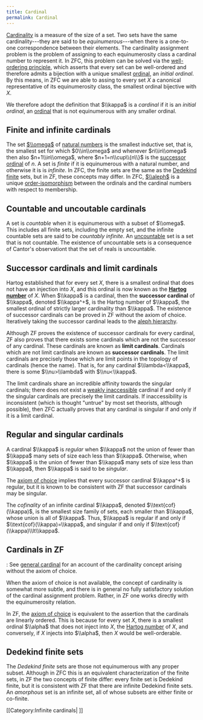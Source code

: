```yaml
---
title: Cardinal
permalink: Cardinal
---
```



[Cardinality](Cardinality "Cardinality") is a measure of the size of a set. Two sets have the same cardinality---they are said to be *equinumerous*---when there is a one-to-one correspondence between their elements. The cardinality assignment problem is the problem of assigning to each equinumerosity class a cardinal number to represent it. In ZFC, this problem can be solved via the [well-ordering principle](Well-ordering_principle "Well-ordering principle"), which asserts that every set can be well-ordered and therefore admits a bijection with a unique smallest [ordinal](Ordinal "Ordinal"), an *initial ordinal*. By this means, in ZFC we are able to assing to every set $X$ a canonical representative of its equinumerosity class, the smallest ordinal bijective with $X$.

We therefore adopt the definition that $\\kappa$ is a *cardinal* if it is an *initial ordinal*, an [ordinal](Ordinal "Ordinal") that is not equinumerous with any smaller ordinal.

## Finite and infinite cardinals

The set [ $\\omega$](Omega_ "Omega ") of [ natural numbers](Omega_ "Omega ") is the smallest inductive set, that is, the smallest set for which $0\\in\\omega$ and whenever $n\\in\\omega$ then also $n+1\\in\\omega$, where $n+1=n\\cup\\{n\\}$ is the [successor ordinal](Successor_ordinal "Successor ordinal") of $n$.  A set is *finite* if it is equinumerous with a natural number, and otherwise it is is *infinite*. In ZFC, the finite sets are the same as the [Dedekind finite](Dedekind_finite "Dedekind finite") sets, but in ZF, these concepts may differ.  In ZFC, [$\\aleph$](Aleph "Aleph") is a unique [order-isomorphism](Order-isomorphism "Order-isomorphism") between the ordinals and the cardinal numbers with respect to membership.

## Countable and uncoutable cardinals

A set is *countable* when it is equinumerous with a subset of $\\omega$. This includes all finite sets, including the empty set, and the infinite countable sets are said to be *countably infinite*. An [uncountable](Uncountable "Uncountable") set is a set that is not countable. The existence of uncountable sets is a consequence of Cantor's observationt that the set of reals is uncountable.

## Successor cardinals and limit cardinals

Hartog established that for every set $X$, there is a smallest ordinal that does not have an injection into $X$, and this ordinal is now known as the **[Hartog number](Hartog_number "Hartog number")** of $X$. When $\\kappa$ is a cardinal, then the **successor cardinal** of $\\kappa$, denoted $\\kappa^+$, is the Hartog number of $\\kappa$, the smallest ordinal of strictly larger cardinality than $\\kappa$. The existence of successor cardinals can be proved in ZF without the axiom of choice. Iteratively taking the successor cardinal leads to the [ aleph hierarchy](Aleph_ "Aleph ").

Although ZF proves the existence of successor cardinals for every cardinal, ZF also proves that there exists some cardinals which are not the successor of any cardinal. These cardinals are known as **limit cardinals**. Cardinals which are not limit cardinals are known as **successor cardinals**. The limit cardinals are precisely those which are limit points in the topology of cardinals (hence the name). That is, for any cardinal $\\lambda<\\kappa$, there is some $\\nu>\\lambda$ with $\\nu<\\kappa$.

The limit cardinals share an incredible affinity towards the singular cardinals; there does not exist a [weakly inaccessible](Inaccessible "Inaccessible") cardinal if and only if the singular cardinals are precisely the limit cardinals. If inaccessibility is inconsistent (which is thought "untrue" by most set theorists, although possible), then ZFC actually proves that any cardinal is singular if and only if it is a limit cardinal.

## Regular and singular cardinals

A cardinal $\\kappa$ is *regular* when $\\kappa$ not the union of fewer than $\\kappa$ many sets of size each less than $\\kappa$. Otherwise, when $\\kappa$ is the union of fewer than $\\kappa$ many sets of size less than $\\kappa$, then $\\kappa$ is said to be *singular*.

The [axiom of choice](Axiom_of_choice "Axiom of choice") implies that every successor cardinal $\\kappa^+$ is regular, but it is known to be consistent with ZF that successor cardinals may be singular.

The *cofinality* of an infinite cardinal $\\kappa$, denoted $\\text{cof}(\\kappa)$, is the smallest size family of sets, each smaller than $\\kappa$, whose union is all of $\\kappa$. Thus, $\\kappa$ is regular if and only if $\\text{cof}(\\kappa)=\\kappa$, and singular if and only if $\\text{cof}(\\kappa)\\lt\\kappa$.

## Cardinals in ZF

:   See [ general cardinal](Cardinal_general_ "Cardinal general ") for an account of the cardinality concept arising without the axiom of choice.

When the axiom of choice is not available, the concept of cardinality is somewhat more subtle, and there is in general no fully satisfactory solution of the cardinal assignment problem. Rather, in ZF one works directly with the equinumerosity relation.

In ZF, the [axiom of choice](Axiom_of_choice "Axiom of choice") is equivalent to the assertion that the cardinals are linearly ordered. This is because for every set $X$, there is a smallest ordinal $\\alpha$ that does not inject into $X$, the [Hartog number](Hartog_number "Hartog number") of $X$, and conversely, if $X$ injects into $\\alpha$, then $X$ would be well-orderable.

## Dedekind finite sets

The *Dedekind finite* sets are those not equinumerous with any proper subset. Although in ZFC this is an equivalent characterization of the finite sets, in ZF the two concepts of finite differ: every finite set is Dedekind finite, but it is consistent with ZF that there are infinite Dedekind finite sets. An *amorphous* set is an infinite set, all of whose subsets are either finite or co-finite.

[[Category:Infinite cardinals| ]]
